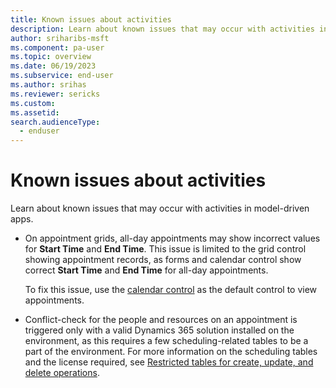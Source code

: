 ```yaml
---
title: Known issues about activities
description: Learn about known issues that may occur with activities in model-driven apps.
author: sriharibs-msft
ms.component: pa-user
ms.topic: overview
ms.date: 06/19/2023
ms.subservice: end-user
ms.author: srihas
ms.reviewer: sericks
ms.custom: 
ms.assetid: 
search.audienceType: 
  - enduser
---
```

# Known issues about activities

Learn about known issues that may occur with activities in model-driven apps.

- On appointment grids, all-day appointments may show incorrect values for **Start Time** and **End Time**. This issue is limited to the grid control showing appointment records, as forms and calendar control show correct **Start Time** and **End Time** for all-day appointments.
  
  To fix this issue, use the [calendar control](../maker/model-driven-apps/add-calendar-control.md) as the default control to view appointments.

- Conflict-check for the people and resources on an appointment is triggered only with a valid Dynamics 365 solution installed on the environment, as this requires a few scheduling-related tables to be a part of the environment. For more information on the scheduling tables and the license required, see [Restricted tables for create, update, and delete operations](../maker/data-platform/data-platform-restricted-entities.md#restricted-tables-for-create-update-and-delete-operations).
